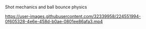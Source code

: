 Shot mechanics and ball bounce physics

https://user-images.githubusercontent.com/32339958/224551994-0f605328-4e6e-458d-b0ae-0801ee86afa3.mp4
